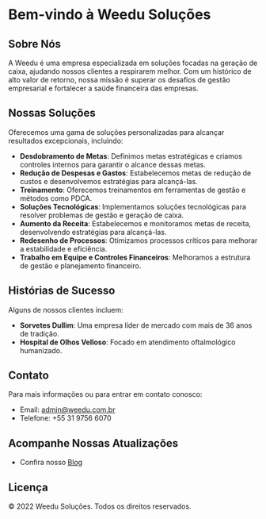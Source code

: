 # Bem-vindo à Weedu Soluções

## Sobre Nós
A Weedu é uma empresa especializada em soluções focadas na geração de caixa, ajudando nossos clientes a respirarem melhor. Com um histórico de alto valor de retorno, nossa missão é superar os desafios de gestão empresarial e fortalecer a saúde financeira das empresas.

## Nossas Soluções
Oferecemos uma gama de soluções personalizadas para alcançar resultados excepcionais, incluindo:
- **Desdobramento de Metas**: Definimos metas estratégicas e criamos controles internos para garantir o alcance dessas metas.
- **Redução de Despesas e Gastos**: Estabelecemos metas de redução de custos e desenvolvemos estratégias para alcançá-las.
- **Treinamento**: Oferecemos treinamentos em ferramentas de gestão e métodos como PDCA.
- **Soluções Tecnológicas**: Implementamos soluções tecnológicas para resolver problemas de gestão e geração de caixa.
- **Aumento da Receita**: Estabelecemos e monitoramos metas de receita, desenvolvendo estratégias para alcançá-las.
- **Redesenho de Processos**: Otimizamos processos críticos para melhorar a estabilidade e eficiência.
- **Trabalho em Equipe e Controles Financeiros**: Melhoramos a estrutura de gestão e planejamento financeiro.

## Histórias de Sucesso
Alguns de nossos clientes incluem:
- **Sorvetes Dullim**: Uma empresa líder de mercado com mais de 36 anos de tradição.
- **Hospital de Olhos Velloso**: Focado em atendimento oftalmológico humanizado.

## Contato
Para mais informações ou para entrar em contato conosco:
- Email: [admin@weedu.com.br](mailto:admin@weedu.com.br)
- Telefone: +55 31 9756 6070

## Acompanhe Nossas Atualizações
- Confira nosso [Blog](https://weedu.com.br/blog/)

## Licença
© 2022 Weedu Soluções. Todos os direitos reservados.

